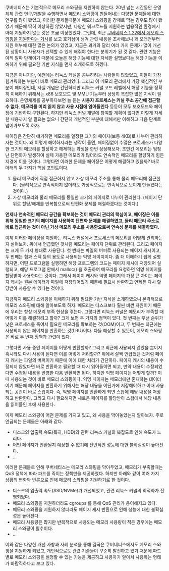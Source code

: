 쿠버네티스는 기본적으로 메모리 스와핑을 지원하지 않는다. 20년 넘는 시간동안 운영체제 관련 연구/개발을 수행하면서 메모리 스와핑이 만들어내는 다양한 문제들에 대한 연구를 많이 봤었고, 이러한 문제들때문에 메모리 스와핑을 강제로 막는 경우도 많이 봤었기 때문에 딱히 이상하진 않았지만, 다양한 워크로드를 지원하는 범용적인 환경에서 아예 지원하지 않는 것은 조금 이상했었다. 그런데, 최근 [쿠버네티스 1.22에서 메모리 스와핑을 지원한다는 기사](https://kubernetes.io/blog/2021/08/09/run-nodes-with-swap-alpha/)를 보고 호기심이 생겨 관련 내용을 조사해보니 꽤 오래전부터 지원 여부에 대한 많은 논의가 있었고, 지금은 과거와 달리 여러 가지 문제가 많이 개선된 상황이니 사용자가 선택할 수 있게 해줘야 한다는 분위기가 된 것 같다. 관련 기능은 아직 알파 단계이기 때문에 오늘은 해당 기능에 대한 자세한 설명보다는 해당 기능을 이해하기 위해 필요한 기반 지식을 먼저 소개하도록 하겠다.

지금은 아니지만, 예전에는 리눅스 커널을 공부하려는 사람들이 많았었고, 이들이 가장 힘겨워하는 부분이 바로 메모리 관리였다. 그리고 이 메모리 관리에서 가장 핵심적인 부분이 페이징인데, 사실 개념은 간단하지만 리눅스 커널 코드 레벨에서 해당 기능을 정확히 이해하기 위해서는 x86 보호모드 및 MMU 기능부터 상당히 복잡한 많은 지식이 필요하다. 운영체제를 공부하다보면 늘 듣는 **사용자 프로세스는 커널 주소 공간에 접근할 수 없다**, **메모리를 미리 읽지 않고 사용 시점에 읽어들인다** 등등이 모두 보호모드와 페이징에 기반하여 구현된다. 하지만 리눅스 커널 개발에 참여할 계획이 없다면 이렇게 자세한 내용까지 알 필요는 없으니 간단히 개념적인 부분에 대해서만 이해하고 다음 단계로 넘어가보도록 하자.

페이징은 간단히 얘기하면 메모리를 일정한 크기의 페이지(보통 4KB)로 나누어 관리하자는 것이다. 왜 이렇게 해야하지라는 생각이 들면, 페이징없이 수많은 프로세스가 다양한 크기의 메모리를 할당하고 해제하는 과정을 한번 상상해보자. 조만간 메모리는 엄청난 단편화가 발생하여 실제 가용한 메모리가 많더라도 연속적인 메모리를 할당하기 힘든 지경에 이를 것이다. 그렇다면 이러한 문제를 페이징은 어떻게 해결하고 있을까? 바로 아래의 두 가지가 핵심 포인트이다.

1. 물리 메모리에 직접 접근하지 않고 가상 메모리 주소를 통해 물리 메모리에 접근한다. (물리적으로 연속적이지 않더라도 가상적으로는 연속적으로 보이게 만들겠다는 것이다.)
2. 가상 메모리와 물리 메모리를 동일한 크기의 페이지로 나누어 관리한다. (페이지 단위로 할당/해제를 반복함으로써 단편화 문제를 해결하겠다는 것이다.)

**언제나 연속적인 메모리 공간을 확보하는 것이 메모리 관리의 핵심이고, 페이징은 이를 위해 동일한 크기의 페이지를 사용하여 단편화 문제를 해결하였고, 물리 메모리 주소로 바로 접근하는 것이 아닌 가상 메모리 주소를 사용함으로써 연속성 문제를 해결하였다.**

이제 이러한 페이징을 지원하는 리눅스 커널에서 프로세스의 메모리를 어떻게 관리하는지 살펴보자. 위에서 언급했던 것처럼 메모리는 페이지 단위로 관리된다. 그리고 페이지는 크게 두 가지 형태로 사용된다. 첫 번째는 파일의 버퍼로 사용되는 페이지 캐시이고, 두 번째는 힙과 스택 등의 용도로 사용되는 익명 페이지이다. 좀 더 이해하기 쉽게 설명하자면, 어떤 프로그램을 실행하면 해당 프로그램의 코드는 페이지 캐시에 저장되어 실행되고, 해당 프로그램 안에서 malloc() 을 호출하여 메모리를 요청하면 익명 페이지를 할당받아 사용한다는 것이다. 그래서 페이지 캐시와 익명 페이지의 가장 큰 차이는 페이지 캐시는 원본 데이터가 파일에 저장되어있기 때문에 필요시 반환하고 언제든 다시 할당받아 사용할 수 있다는 것이다.

지금까지 메모리 스와핑을 이해하기 위해 필요한 기반 지식을 소개하였으니 본격적으로 메모리 스와핑에 대해 알아보도록 하자. 메모리는 디스크보다 훨씬 비싼 자원이기 때문에 우리는 항상 메모리 부족 현상을 겪는다. 그렇다면 리눅스 커널은 메모리가 부족할 때 어떻게 이를 해결하려고 할까? 크게 보면 두 가지의 정책이 있다. 첫 번째는 우선 순위가 낮은 프로세스를 죽여서 필요한 메모리를 확보하는 것(OOM)이고, 두 번째는 최근에는 사용되지 않는 페이지를 반환하는 것(LRU)이다. 다들 예상할 수 있듯이, 메모리 스와핑은 바로 두 번째 정책과 관련이 있다.

그렇다면 사용 중인 페이지를 어떻게 반환할까? 그리고 최근에 사용되지 않았을 뿐이지 혹시라도 다시 사용이 된다면 이를 어떻게 처리할까? 위에서 살짝 언급했던 것처럼 페이지 캐시는 파일의 버퍼이기 때문에 이에 대한 처리가 간단하다. 페이지 캐시의 내용이 수정되지 않았다면 바로 반환하고 필요할 때 다시 읽어들이면 되고, 만약 내용이 수정되었다면 수정된 내용을 반영한 다음 반환하면 된다. 하지만 익명 페이지는 어떻게 할까? 이때 사용되는 것이 바로 메모리 스와핑이다. 익명 페이지는 메모리에만 존재하는 데이터이기 때문에 페이지를 반환하기 위해서는 해당 내용을 어딘가에 저장해야하고 이때 사용되는 공간이 바로 스왑이다. 즉, 익명 페이지를 반환하게 되면 스왑에 해당 내용을 저장하고 반환한다. 그리고 다시 필요해지면 새로운 페이지를 할당받아 스왑에서 해당 내용을 읽어들인 후에 사용한다.

이제 메모리 스와핑이 어떤 문제를 가지고 있고, 왜 사용을 막아놓았는지 알아보자. 주로 언급되는 문제들은 아래와 같다.

- 디스크의 입출력 속도(특히, HDD)와 관련 리눅스 커널의 복잡도로 인해 속도가 느리다.
- 어떤 페이지가 반환될지 예상할 수 없기에 전반적인 성능에 대한 불확실성이 높아진다.
- ...

이러한 문제들로 인해 쿠버네티스는 메모리 스와핑을 막아두었고, 메모리가 부족할때는 QoS 정책에 따라 파드를 죽이는 정책만을 제공하였다. 하지만 아래와 같이 여러 가지 상황의 변화와 반론으로 인해 메모리 스와핑을 지원하기로 한 것이다.

- 디스크의 입출력 속도(SSD/NVMe)가 개선되었고, 관련 리눅스 커널의 최적화가 진행되었다.
- 메모리 스와핑을 지원하더라도 cgroups 를 통해 QoS 관리가 용이해지고 있다.
- 메모리 스와핑을 지원하지 않더라도 페이지 캐시 반환으로 인해 성능에 대한 불확실성은 높아진다.
- 메모리 사용량은 많지만 반복적으로 사용되는 메모리 사용량이 적은 경우에는 메모리 스와핑이 필수이다.
- ...

이와 같은 다양한 개선 사항과 사례 분석을 통해 결국은 쿠버네티스에서도 메모리 스와핑을 지원하게 되었고, 개인적으로도 관련 기술들이 꾸준히 발전하고 있기 때문에 파드 별로 메모리 스와핑을 설정할 수 있는 기능을 제공하고 사용자가 알아서 사용하는 형태가 바람직하다고 보고 있다.
